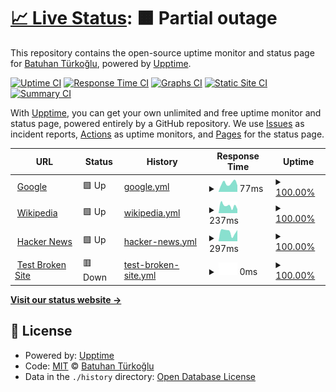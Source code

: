 # [📈 Live Status](https://demo.upptime.js.org): <!--live status--> **🟧 Partial outage**

This repository contains the open-source uptime monitor and status page for [Batuhan Türkoğlu](https://demo.upptime.js.org), powered by [Upptime](https://github.com/upptime/upptime).

[![Uptime CI](https://github.com/Batuhantrkgl/upptime/workflows/Uptime%20CI/badge.svg)](https://github.com/Batuhantrkgl/upptime/actions?query=workflow%3A%22Uptime+CI%22)
[![Response Time CI](https://github.com/Batuhantrkgl/upptime/workflows/Response%20Time%20CI/badge.svg)](https://github.com/Batuhantrkgl/upptime/actions?query=workflow%3A%22Response+Time+CI%22)
[![Graphs CI](https://github.com/Batuhantrkgl/upptime/workflows/Graphs%20CI/badge.svg)](https://github.com/Batuhantrkgl/upptime/actions?query=workflow%3A%22Graphs+CI%22)
[![Static Site CI](https://github.com/Batuhantrkgl/upptime/workflows/Static%20Site%20CI/badge.svg)](https://github.com/Batuhantrkgl/upptime/actions?query=workflow%3A%22Static+Site+CI%22)
[![Summary CI](https://github.com/Batuhantrkgl/upptime/workflows/Summary%20CI/badge.svg)](https://github.com/Batuhantrkgl/upptime/actions?query=workflow%3A%22Summary+CI%22)

With [Upptime](https://upptime.js.org), you can get your own unlimited and free uptime monitor and status page, powered entirely by a GitHub repository. We use [Issues](https://github.com/Batuhantrkgl/upptime/issues) as incident reports, [Actions](https://github.com/Batuhantrkgl/upptime/actions) as uptime monitors, and [Pages](https://demo.upptime.js.org) for the status page.

<!--start: status pages-->
<!-- This summary is generated by Upptime (https://github.com/upptime/upptime) -->
<!-- Do not edit this manually, your changes will be overwritten -->
<!-- prettier-ignore -->
| URL | Status | History | Response Time | Uptime |
| --- | ------ | ------- | ------------- | ------ |
| <img alt="" src="https://favicons.githubusercontent.com/www.google.com" height="13"> [Google](https://www.google.com) | 🟩 Up | [google.yml](https://github.com/batuhantrkgl/upptime/commits/HEAD/history/google.yml) | <details><summary><img alt="Response time graph" src="./graphs/google/response-time-week.png" height="20"> 77ms</summary><br><a href="https://alright-turkey.ck/history/google"><img alt="Response time 75" src="https://img.shields.io/endpoint?url=https%3A%2F%2Fraw.githubusercontent.com%2Fbatuhantrkgl%2Fupptime%2FHEAD%2Fapi%2Fgoogle%2Fresponse-time.json"></a><br><a href="https://alright-turkey.ck/history/google"><img alt="24-hour response time 46" src="https://img.shields.io/endpoint?url=https%3A%2F%2Fraw.githubusercontent.com%2Fbatuhantrkgl%2Fupptime%2FHEAD%2Fapi%2Fgoogle%2Fresponse-time-day.json"></a><br><a href="https://alright-turkey.ck/history/google"><img alt="7-day response time 77" src="https://img.shields.io/endpoint?url=https%3A%2F%2Fraw.githubusercontent.com%2Fbatuhantrkgl%2Fupptime%2FHEAD%2Fapi%2Fgoogle%2Fresponse-time-week.json"></a><br><a href="https://alright-turkey.ck/history/google"><img alt="30-day response time 71" src="https://img.shields.io/endpoint?url=https%3A%2F%2Fraw.githubusercontent.com%2Fbatuhantrkgl%2Fupptime%2FHEAD%2Fapi%2Fgoogle%2Fresponse-time-month.json"></a><br><a href="https://alright-turkey.ck/history/google"><img alt="1-year response time 75" src="https://img.shields.io/endpoint?url=https%3A%2F%2Fraw.githubusercontent.com%2Fbatuhantrkgl%2Fupptime%2FHEAD%2Fapi%2Fgoogle%2Fresponse-time-year.json"></a></details> | <details><summary><a href="https://alright-turkey.ck/history/google">100.00%</a></summary><a href="https://alright-turkey.ck/history/google"><img alt="All-time uptime 100.00%" src="https://img.shields.io/endpoint?url=https%3A%2F%2Fraw.githubusercontent.com%2Fbatuhantrkgl%2Fupptime%2FHEAD%2Fapi%2Fgoogle%2Fuptime.json"></a><br><a href="https://alright-turkey.ck/history/google"><img alt="24-hour uptime 100.00%" src="https://img.shields.io/endpoint?url=https%3A%2F%2Fraw.githubusercontent.com%2Fbatuhantrkgl%2Fupptime%2FHEAD%2Fapi%2Fgoogle%2Fuptime-day.json"></a><br><a href="https://alright-turkey.ck/history/google"><img alt="7-day uptime 100.00%" src="https://img.shields.io/endpoint?url=https%3A%2F%2Fraw.githubusercontent.com%2Fbatuhantrkgl%2Fupptime%2FHEAD%2Fapi%2Fgoogle%2Fuptime-week.json"></a><br><a href="https://alright-turkey.ck/history/google"><img alt="30-day uptime 100.00%" src="https://img.shields.io/endpoint?url=https%3A%2F%2Fraw.githubusercontent.com%2Fbatuhantrkgl%2Fupptime%2FHEAD%2Fapi%2Fgoogle%2Fuptime-month.json"></a><br><a href="https://alright-turkey.ck/history/google"><img alt="1-year uptime 100.00%" src="https://img.shields.io/endpoint?url=https%3A%2F%2Fraw.githubusercontent.com%2Fbatuhantrkgl%2Fupptime%2FHEAD%2Fapi%2Fgoogle%2Fuptime-year.json"></a></details>
| <img alt="" src="https://favicons.githubusercontent.com/en.wikipedia.org" height="13"> [Wikipedia](https://en.wikipedia.org) | 🟩 Up | [wikipedia.yml](https://github.com/batuhantrkgl/upptime/commits/HEAD/history/wikipedia.yml) | <details><summary><img alt="Response time graph" src="./graphs/wikipedia/response-time-week.png" height="20"> 237ms</summary><br><a href="https://alright-turkey.ck/history/wikipedia"><img alt="Response time 253" src="https://img.shields.io/endpoint?url=https%3A%2F%2Fraw.githubusercontent.com%2Fbatuhantrkgl%2Fupptime%2FHEAD%2Fapi%2Fwikipedia%2Fresponse-time.json"></a><br><a href="https://alright-turkey.ck/history/wikipedia"><img alt="24-hour response time 176" src="https://img.shields.io/endpoint?url=https%3A%2F%2Fraw.githubusercontent.com%2Fbatuhantrkgl%2Fupptime%2FHEAD%2Fapi%2Fwikipedia%2Fresponse-time-day.json"></a><br><a href="https://alright-turkey.ck/history/wikipedia"><img alt="7-day response time 237" src="https://img.shields.io/endpoint?url=https%3A%2F%2Fraw.githubusercontent.com%2Fbatuhantrkgl%2Fupptime%2FHEAD%2Fapi%2Fwikipedia%2Fresponse-time-week.json"></a><br><a href="https://alright-turkey.ck/history/wikipedia"><img alt="30-day response time 306" src="https://img.shields.io/endpoint?url=https%3A%2F%2Fraw.githubusercontent.com%2Fbatuhantrkgl%2Fupptime%2FHEAD%2Fapi%2Fwikipedia%2Fresponse-time-month.json"></a><br><a href="https://alright-turkey.ck/history/wikipedia"><img alt="1-year response time 253" src="https://img.shields.io/endpoint?url=https%3A%2F%2Fraw.githubusercontent.com%2Fbatuhantrkgl%2Fupptime%2FHEAD%2Fapi%2Fwikipedia%2Fresponse-time-year.json"></a></details> | <details><summary><a href="https://alright-turkey.ck/history/wikipedia">100.00%</a></summary><a href="https://alright-turkey.ck/history/wikipedia"><img alt="All-time uptime 100.00%" src="https://img.shields.io/endpoint?url=https%3A%2F%2Fraw.githubusercontent.com%2Fbatuhantrkgl%2Fupptime%2FHEAD%2Fapi%2Fwikipedia%2Fuptime.json"></a><br><a href="https://alright-turkey.ck/history/wikipedia"><img alt="24-hour uptime 100.00%" src="https://img.shields.io/endpoint?url=https%3A%2F%2Fraw.githubusercontent.com%2Fbatuhantrkgl%2Fupptime%2FHEAD%2Fapi%2Fwikipedia%2Fuptime-day.json"></a><br><a href="https://alright-turkey.ck/history/wikipedia"><img alt="7-day uptime 100.00%" src="https://img.shields.io/endpoint?url=https%3A%2F%2Fraw.githubusercontent.com%2Fbatuhantrkgl%2Fupptime%2FHEAD%2Fapi%2Fwikipedia%2Fuptime-week.json"></a><br><a href="https://alright-turkey.ck/history/wikipedia"><img alt="30-day uptime 100.00%" src="https://img.shields.io/endpoint?url=https%3A%2F%2Fraw.githubusercontent.com%2Fbatuhantrkgl%2Fupptime%2FHEAD%2Fapi%2Fwikipedia%2Fuptime-month.json"></a><br><a href="https://alright-turkey.ck/history/wikipedia"><img alt="1-year uptime 100.00%" src="https://img.shields.io/endpoint?url=https%3A%2F%2Fraw.githubusercontent.com%2Fbatuhantrkgl%2Fupptime%2FHEAD%2Fapi%2Fwikipedia%2Fuptime-year.json"></a></details>
| <img alt="" src="https://favicons.githubusercontent.com/news.ycombinator.com" height="13"> [Hacker News](https://news.ycombinator.com) | 🟩 Up | [hacker-news.yml](https://github.com/batuhantrkgl/upptime/commits/HEAD/history/hacker-news.yml) | <details><summary><img alt="Response time graph" src="./graphs/hacker-news/response-time-week.png" height="20"> 297ms</summary><br><a href="https://alright-turkey.ck/history/hacker-news"><img alt="Response time 323" src="https://img.shields.io/endpoint?url=https%3A%2F%2Fraw.githubusercontent.com%2Fbatuhantrkgl%2Fupptime%2FHEAD%2Fapi%2Fhacker-news%2Fresponse-time.json"></a><br><a href="https://alright-turkey.ck/history/hacker-news"><img alt="24-hour response time 351" src="https://img.shields.io/endpoint?url=https%3A%2F%2Fraw.githubusercontent.com%2Fbatuhantrkgl%2Fupptime%2FHEAD%2Fapi%2Fhacker-news%2Fresponse-time-day.json"></a><br><a href="https://alright-turkey.ck/history/hacker-news"><img alt="7-day response time 297" src="https://img.shields.io/endpoint?url=https%3A%2F%2Fraw.githubusercontent.com%2Fbatuhantrkgl%2Fupptime%2FHEAD%2Fapi%2Fhacker-news%2Fresponse-time-week.json"></a><br><a href="https://alright-turkey.ck/history/hacker-news"><img alt="30-day response time 318" src="https://img.shields.io/endpoint?url=https%3A%2F%2Fraw.githubusercontent.com%2Fbatuhantrkgl%2Fupptime%2FHEAD%2Fapi%2Fhacker-news%2Fresponse-time-month.json"></a><br><a href="https://alright-turkey.ck/history/hacker-news"><img alt="1-year response time 323" src="https://img.shields.io/endpoint?url=https%3A%2F%2Fraw.githubusercontent.com%2Fbatuhantrkgl%2Fupptime%2FHEAD%2Fapi%2Fhacker-news%2Fresponse-time-year.json"></a></details> | <details><summary><a href="https://alright-turkey.ck/history/hacker-news">100.00%</a></summary><a href="https://alright-turkey.ck/history/hacker-news"><img alt="All-time uptime 100.00%" src="https://img.shields.io/endpoint?url=https%3A%2F%2Fraw.githubusercontent.com%2Fbatuhantrkgl%2Fupptime%2FHEAD%2Fapi%2Fhacker-news%2Fuptime.json"></a><br><a href="https://alright-turkey.ck/history/hacker-news"><img alt="24-hour uptime 100.00%" src="https://img.shields.io/endpoint?url=https%3A%2F%2Fraw.githubusercontent.com%2Fbatuhantrkgl%2Fupptime%2FHEAD%2Fapi%2Fhacker-news%2Fuptime-day.json"></a><br><a href="https://alright-turkey.ck/history/hacker-news"><img alt="7-day uptime 100.00%" src="https://img.shields.io/endpoint?url=https%3A%2F%2Fraw.githubusercontent.com%2Fbatuhantrkgl%2Fupptime%2FHEAD%2Fapi%2Fhacker-news%2Fuptime-week.json"></a><br><a href="https://alright-turkey.ck/history/hacker-news"><img alt="30-day uptime 100.00%" src="https://img.shields.io/endpoint?url=https%3A%2F%2Fraw.githubusercontent.com%2Fbatuhantrkgl%2Fupptime%2FHEAD%2Fapi%2Fhacker-news%2Fuptime-month.json"></a><br><a href="https://alright-turkey.ck/history/hacker-news"><img alt="1-year uptime 100.00%" src="https://img.shields.io/endpoint?url=https%3A%2F%2Fraw.githubusercontent.com%2Fbatuhantrkgl%2Fupptime%2FHEAD%2Fapi%2Fhacker-news%2Fuptime-year.json"></a></details>
| <img alt="" src="https://favicons.githubusercontent.com/thissitedoesnotexist.koj.co" height="13"> [Test Broken Site](https://thissitedoesnotexist.koj.co) | 🟥 Down | [test-broken-site.yml](https://github.com/batuhantrkgl/upptime/commits/HEAD/history/test-broken-site.yml) | <details><summary><img alt="Response time graph" src="./graphs/test-broken-site/response-time-week.png" height="20"> 0ms</summary><br><a href="https://alright-turkey.ck/history/test-broken-site"><img alt="Response time 0" src="https://img.shields.io/endpoint?url=https%3A%2F%2Fraw.githubusercontent.com%2Fbatuhantrkgl%2Fupptime%2FHEAD%2Fapi%2Ftest-broken-site%2Fresponse-time.json"></a><br><a href="https://alright-turkey.ck/history/test-broken-site"><img alt="24-hour response time 0" src="https://img.shields.io/endpoint?url=https%3A%2F%2Fraw.githubusercontent.com%2Fbatuhantrkgl%2Fupptime%2FHEAD%2Fapi%2Ftest-broken-site%2Fresponse-time-day.json"></a><br><a href="https://alright-turkey.ck/history/test-broken-site"><img alt="7-day response time 0" src="https://img.shields.io/endpoint?url=https%3A%2F%2Fraw.githubusercontent.com%2Fbatuhantrkgl%2Fupptime%2FHEAD%2Fapi%2Ftest-broken-site%2Fresponse-time-week.json"></a><br><a href="https://alright-turkey.ck/history/test-broken-site"><img alt="30-day response time 0" src="https://img.shields.io/endpoint?url=https%3A%2F%2Fraw.githubusercontent.com%2Fbatuhantrkgl%2Fupptime%2FHEAD%2Fapi%2Ftest-broken-site%2Fresponse-time-month.json"></a><br><a href="https://alright-turkey.ck/history/test-broken-site"><img alt="1-year response time 0" src="https://img.shields.io/endpoint?url=https%3A%2F%2Fraw.githubusercontent.com%2Fbatuhantrkgl%2Fupptime%2FHEAD%2Fapi%2Ftest-broken-site%2Fresponse-time-year.json"></a></details> | <details><summary><a href="https://alright-turkey.ck/history/test-broken-site">100.00%</a></summary><a href="https://alright-turkey.ck/history/test-broken-site"><img alt="All-time uptime 100.00%" src="https://img.shields.io/endpoint?url=https%3A%2F%2Fraw.githubusercontent.com%2Fbatuhantrkgl%2Fupptime%2FHEAD%2Fapi%2Ftest-broken-site%2Fuptime.json"></a><br><a href="https://alright-turkey.ck/history/test-broken-site"><img alt="24-hour uptime 100.00%" src="https://img.shields.io/endpoint?url=https%3A%2F%2Fraw.githubusercontent.com%2Fbatuhantrkgl%2Fupptime%2FHEAD%2Fapi%2Ftest-broken-site%2Fuptime-day.json"></a><br><a href="https://alright-turkey.ck/history/test-broken-site"><img alt="7-day uptime 100.00%" src="https://img.shields.io/endpoint?url=https%3A%2F%2Fraw.githubusercontent.com%2Fbatuhantrkgl%2Fupptime%2FHEAD%2Fapi%2Ftest-broken-site%2Fuptime-week.json"></a><br><a href="https://alright-turkey.ck/history/test-broken-site"><img alt="30-day uptime 100.00%" src="https://img.shields.io/endpoint?url=https%3A%2F%2Fraw.githubusercontent.com%2Fbatuhantrkgl%2Fupptime%2FHEAD%2Fapi%2Ftest-broken-site%2Fuptime-month.json"></a><br><a href="https://alright-turkey.ck/history/test-broken-site"><img alt="1-year uptime 100.00%" src="https://img.shields.io/endpoint?url=https%3A%2F%2Fraw.githubusercontent.com%2Fbatuhantrkgl%2Fupptime%2FHEAD%2Fapi%2Ftest-broken-site%2Fuptime-year.json"></a></details>

<!--end: status pages-->

[**Visit our status website →**](https://demo.upptime.js.org)

## 📄 License

- Powered by: [Upptime](https://github.com/upptime/upptime)
- Code: [MIT](./LICENSE) © [Batuhan Türkoğlu](https://demo.upptime.js.org)
- Data in the `./history` directory: [Open Database License](https://opendatacommons.org/licenses/odbl/1-0/)
